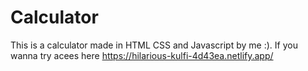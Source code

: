 # Calculator
 This is a calculator made in HTML CSS and Javascript by me :).
If you wanna try acees here https://hilarious-kulfi-4d43ea.netlify.app/
